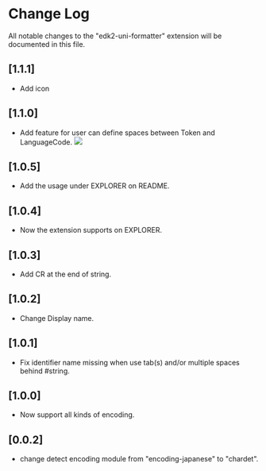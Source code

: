 # Change Log

All notable changes to the "edk2-uni-formatter" extension will be documented in this file.

## [1.1.1]
* Add icon

## [1.1.0]
* Add feature for user can define spaces between Token and LanguageCode.
![](img/change.jpg)

## [1.0.5]
* Add the usage under EXPLORER on README.

## [1.0.4]
* Now the extension supports on EXPLORER.

## [1.0.3]
* Add CR at the end of string.

## [1.0.2]
* Change Display name.

## [1.0.1]
* Fix identifier name missing when use tab(s) and/or multiple spaces behind #string.

## [1.0.0]
* Now support all kinds of encoding.

## [0.0.2]
* change detect encoding module from "encoding-japanese" to "chardet".